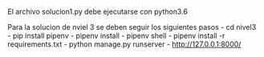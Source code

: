 El archivo solucion1.py debe ejecutarse con python3.6

Para la solucion de nviel 3 se deben seguir los siguientes pasos
    - cd nivel3
    - pip install pipenv
    - pipenv install
    - pipenv shell
    - pipenv install -r requirements.txt
    - python manage.py runserver
    - http://127.0.0.1:8000/